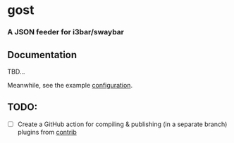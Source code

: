 # gost

### A JSON feeder for i3bar/swaybar


## Documentation

TBD...

Meanwhile, see the example [configuration](doc/example-config.yml).


## TODO:

- [ ] Create a GitHub action for compiling & publishing (in a separate branch)
      plugins from [contrib](./contrib)
